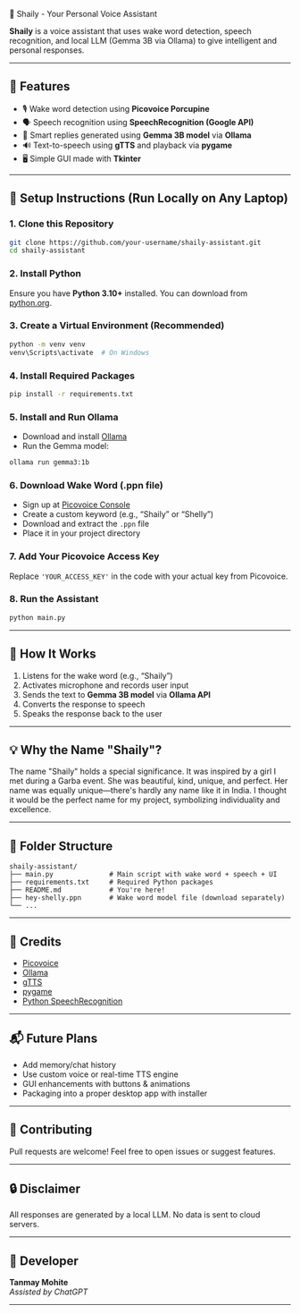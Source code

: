 🤖 Shaily - Your Personal Voice Assistant

**Shaily** is a voice assistant that uses wake word detection, speech recognition, and local LLM (Gemma 3B via Ollama) to give intelligent and personal responses.

---

## 🌟 Features

- 🎙️ Wake word detection using **Picovoice Porcupine**
- 🗣️ Speech recognition using **SpeechRecognition (Google API)**
- 🧠 Smart replies generated using **Gemma 3B model** via **Ollama**
- 🔊 Text-to-speech using **gTTS** and playback via **pygame**
- 🖥️ Simple GUI made with **Tkinter**

---

## 🔧 Setup Instructions (Run Locally on Any Laptop)

### 1. Clone this Repository
```bash
git clone https://github.com/your-username/shaily-assistant.git
cd shaily-assistant
```

### 2. Install Python
Ensure you have **Python 3.10+** installed. You can download from [python.org](https://www.python.org/).

### 3. Create a Virtual Environment (Recommended)
```bash
python -m venv venv
venv\Scripts\activate  # On Windows
```

### 4. Install Required Packages
```bash
pip install -r requirements.txt
```

### 5. Install and Run Ollama
- Download and install [Ollama](https://ollama.com/)
- Run the Gemma model:
```bash
ollama run gemma3:1b
```

### 6. Download Wake Word (.ppn file)
- Sign up at [Picovoice Console](https://console.picovoice.ai/)
- Create a custom keyword (e.g., “Shaily” or “Shelly”)
- Download and extract the `.ppn` file
- Place it in your project directory

### 7. Add Your Picovoice Access Key
Replace `'YOUR_ACCESS_KEY'` in the code with your actual key from Picovoice.

### 8. Run the Assistant
```bash
python main.py
```

---

## 🤖 How It Works
1. Listens for the wake word (e.g., “Shaily”)
2. Activates microphone and records user input
3. Sends the text to **Gemma 3B model** via **Ollama API**
4. Converts the response to speech
5. Speaks the response back to the user

---

## 💡 Why the Name "Shaily"?
The name "Shaily" holds a special significance. It was inspired by a girl I met during a Garba event. She was beautiful, kind, unique, and perfect. Her name was equally unique—there's hardly any name like it in India. I thought it would be the perfect name for my project, symbolizing individuality and excellence.

---

## 📂 Folder Structure
```
shaily-assistant/
├── main.py              # Main script with wake word + speech + UI
├── requirements.txt     # Required Python packages
├── README.md            # You're here!
├── hey-shelly.ppn       # Wake word model file (download separately)
└── ...
```

---

## 🙌 Credits
- [Picovoice](https://picovoice.ai/)
- [Ollama](https://ollama.com/)
- [gTTS](https://pypi.org/project/gTTS/)
- [pygame](https://www.pygame.org/)
- [Python SpeechRecognition](https://pypi.org/project/SpeechRecognition/)

---

## 📬 Future Plans
- Add memory/chat history
- Use custom voice or real-time TTS engine
- GUI enhancements with buttons & animations
- Packaging into a proper desktop app with installer

---

## 💌 Contributing
Pull requests are welcome! Feel free to open issues or suggest features.

---

## 🔒 Disclaimer
All responses are generated by a local LLM. No data is sent to cloud servers.

---

## 👤 Developer
**Tanmay Mohite**  
_Assisted by ChatGPT_

---
